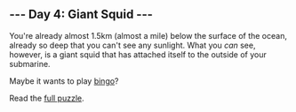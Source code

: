 ## --- Day 4: Giant Squid ---
You're already almost 1.5km (almost a mile) below the surface of the ocean, already so deep that you can't see any sunlight. What you <em>can</em> see, however, is a giant squid that has attached itself to the outside of your submarine.

Maybe it wants to play [bingo](https://en.wikipedia.org/wiki/Bingo_(American_version))?

Read the [full puzzle](https://adventofcode.com/2021/day/4).